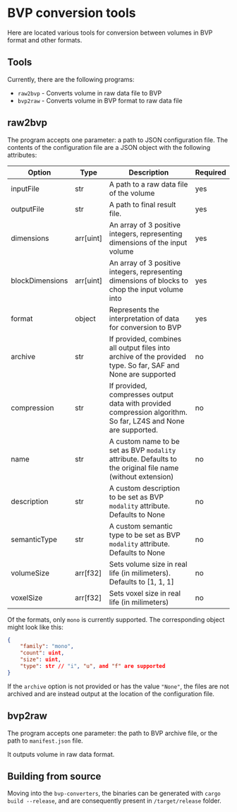 # BVP conversion tools
Here are located various tools for conversion between volumes in BVP format and other formats.

## Tools
Currently, there are the following programs:

* `raw2bvp` - Converts volume in raw data file to BVP
* `bvp2raw` - Converts volume in BVP format to raw data file

## raw2bvp
The program accepts one parameter: a path to JSON configuration file. The contents of the configuration file are a JSON object with the following attributes:

| **Option**      | **Type**  | **Description**                                                                                               | **Required** |
|-----------------|-----------|---------------------------------------------------------------------------------------------------------------|--------------|
| inputFile       | str       | A path to a raw data file of the volume                                                                       | yes          |
| outputFile      | str       | A path to final result file.                                                                                  | yes          |
| dimensions      | arr[uint] | An array of 3 positive integers, representing dimensions of the input volume                                  | yes          |
| blockDimensions | arr[uint] | An array of 3 positive integers, representing dimensions of blocks to chop the input volume into              | yes          |
| format          | object    | Represents the interpretation of data for conversion to BVP                                                   | yes          |
| archive         | str       | If provided, combines all output files into archive of the provided type. So far, SAF and None are supported  | no           |
| compression     | str       | If provided, compresses output data with provided compression algorithm. So far, LZ4S and None are supported. | no           |
| name            | str       | A custom name to be set as BVP `modality` attribute. Defaults to the original file name (without extension)   | no           |
| description     | str       | A custom description to be set as BVP `modality` attribute. Defaults to None                                  | no           |
| semanticType    | str       | A custom semantic type to be set as BVP `modality` attribute. Defaults to None                                | no           |
| volumeSize      | arr[f32]  | Sets volume size in real life (in milimeters). Defaults to [1, 1, 1]                                          | no           |
| voxelSize       | arr[f32]  | Sets voxel size in real life (in milimeters)                                                                  | no           |

Of the formats, only `mono` is currently supported. The corresponding object might look like this:

```json
{
    "family": "mono",
    "count": uint,
    "size": uint,
    "type": str // "i", "u", and "f" are supported
}
```

If the `archive` option is not provided or has the value `"None"`, the files are not archived and are instead output at the location of the configuration file.

## bvp2raw
The program accepts one parameter: the path to BVP archive file, or the path to `manifest.json` file.

It outputs volume in raw data format.

## Building from source

Moving into the `bvp-converters`, the binaries can be generated with `cargo build --release`, and are consequently present in `/target/release` folder.